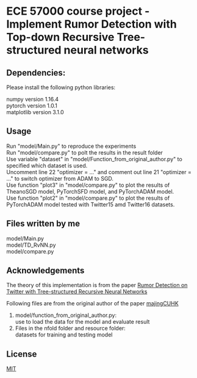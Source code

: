 # ECE 57000 course project - Implement Rumor Detection with Top-down Recursive Tree-structured neural networks
## Dependencies:

Please install the following python libraries:

numpy version 1.16.4<br/>
pytorch version 1.0.1<br/>
matplotlib version 3.1.0<br/>

## Usage
Run "model/Main.py" to reproduce the experiments<br/>
Run "model/compare.py" to polt the results in the result folder<br/>
Use variable "dataset" in "model/Function_from_original_author.py" to specified which dataset is used.<br/>
Uncomment line 22 "optimizer = ..." and comment out line 21 "optimizer = ..." to switch optimizer from ADAM to SGD.<br/>
Use function "plot3" in "model/compare.py" to plot the results of TheanoSGD model, PyTorchSFD model, and PyTorchADAM model.<br/>
Use function "plot2" in "model/compare.py" to plot the results of PyTorchADAM model tested with Twitter15 amd Twitter16 datasets.<br/>

## Files written by me

model/Main.py<br/>
model/TD_RvNN.py<br/>
model/compare.py<br/>

## Acknowledgements

The theory of this implementation is from the paper [Rumor Detection on Twitter with Tree-structured Recursive Neural Networks](https://www.aclweb.org/anthology/P18-1184/)

Following files are from the original author of the paper [majingCUHK](https://github.com/majingCUHK/Rumor_RvNN)<br/>
1. model/function_from_original_author.py:<br/>
	use to load the data for the model and evaluate result<br/>
2. Files in the nfold folder and resource folder:<br/> 
	datasets for training and testing model<br/>

## License
[MIT](https://choosealicense.com/licenses/mit/)

